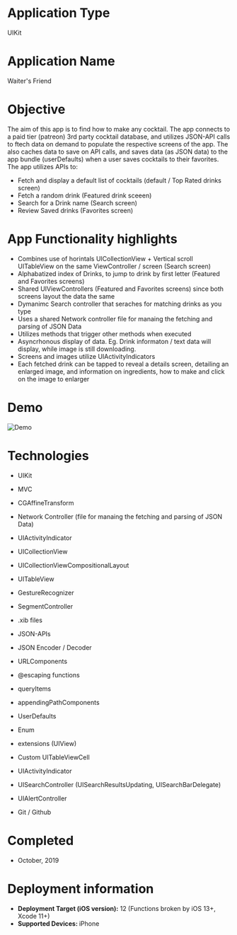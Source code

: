 # Application Type
UIKit

# Application Name
Waiter's Friend

# Objective
The aim of this app is to find how to make any cocktail. The app connects to a paid tier (patreon) 3rd party cocktail database, and utilizes JSON-API calls to ftech data on demand to populate the respective screens of the app.
The also caches data to save on API calls, and saves data (as JSON data) to the app bundle (userDefaults) when a user saves cocktails to their favorites.
The app utilizes APIs to:
- Fetch and display a default list of cocktails (default / Top Rated drinks screen)
- Fetch a random drink (Featured drink sceeen)
- Search for a Drink name (Search screen)
- Review Saved drinks (Favorites screen)

# App Functionality highlights
- Combines use of horintals UICollectionView + Vertical scroll UITableView on the same ViewController / screen (Search screen)
- Alphabatized index of Drinks, to jump to drink by first letter (Featured and Favorites screens)
- Shared UIViewControllers (Featured and Favorites screens) since both screens layout the data the same
- Dymanimc Search controller that seraches for matching drinks as you type
- Uses a shared Network controller file for manaing the fetching and parsing of JSON Data
- Utilizes methods that trigger other methods when executed
- Asyncrhonous display of data. Eg. Drink informaton / text data will display, while image is still downloading. 
- Screens and images utilize UIActivityIndicators
- Each fetched drink can be tapped to reveal a details screen, detailing an enlarged image, and information on ingredients, how to make and click on the image to enlarger

# Demo
![Demo](Demo_06122019.gif)

# Technologies

- UIKit

- MVC

- CGAffineTransform

- Network Controller (file for manaing the fetching and parsing of JSON Data)

- UIActivityIndicator

- UICollectionView

- UICollectionViewCompositionalLayout

- UITableView

- GestureRecognizer

- SegmentController

- .xib files

- JSON-APIs

- JSON Encoder / Decoder

- URLComponents

- @escaping functions

- queryItems

- appendingPathComponents

- UserDefaults

- Enum

- extensions (UIView)

- Custom UITableViewCell

- UIActivityIndicator

- UISearchController (UISearchResultsUpdating, UISearchBarDelegate)

- UIAlertController

- Git / Github


# Completed
- October, 2019

# Deployment information

- <strong>Deployment Target (iOS version):</strong> 12 (Functions broken by iOS 13+, Xcode 11+)
- <strong>Supported Devices: </strong>iPhone
